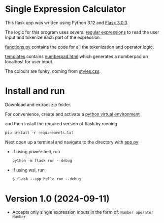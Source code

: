 # Single Expression Calculator

This flask app was written using Python 3.12 and [Flask 3.0.3](requirements.txt).

The logic for this program uses several [regular expressions](https://en.wikipedia.org/wiki/Regular_expression) to read the user input
and tokenize each part of the expression.

[functions.py](functions.py) contains the code for all the tokenization and operator logic.

[templates](templates/) contains [numberpad.html](templates/numberpad.html) which generates a numberpad on localhost for user input.

The colours are funky, coming from [styles.css](static/styles.css).



# Install and run

Download and extract zip folder.

For convenience, create and activate a [python virtual environment](https://docs.python.org/3/library/venv.html)

and then install the required version of flask by running: <br/>
```markdown 
pip install -r requirements.txt
```

Next open up a terminal and navigate to the directory with [app.py](app.py)

- if using powershell,
  run<br/> 
  ```markdown
  python -m flask run --debug
  ```

- if using wsl,
  run<br/>
  ```markdown
  $ flask --app hello run --debug
  ```

# Version 1.0 (2024-09-11)

- Accepts only single expression inputs in the form of:
  ``` Number operator Number ```

